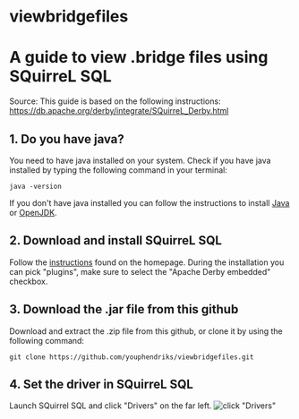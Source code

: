 # viewbridgefiles
# A guide to view .bridge files using SQuirreL SQL
Source: 
This guide is based on the following instructions:
https://db.apache.org/derby/integrate/SQuirreL_Derby.html

## 1. Do you have java?
You need to have java installed on your system.
Check if you have java installed by typing the following command in your terminal:
```
java -version
```
If you don't have java installed you can follow the instructions to install [Java](https://www.geeksforgeeks.org/how-to-download-and-install-java-for-64-bit-machine/) or [OpenJDK](https://openjdk.org/install/).

## 2. Download and install SQuirreL SQL
Follow the [instructions](https://squirrel-sql.sourceforge.io/index.php?page=home#installation) found on the homepage.
During the installation you can pick "plugins", make sure to select the "Apache Derby embedded" checkbox.

## 3. Download the .jar file from this github
Download and extract the .zip file from this github, or clone it by using the following command:
```
git clone https://github.com/youphendriks/viewbridgefiles.git 
```

## 4. Set the driver in SQuirreL SQL
Launch SQuirrel SQL and click "Drivers" on the far left.
![click "Drivers"](https://github.com/youphendriks/viewbridgefiles/blob/main/images/1drivers.png)



